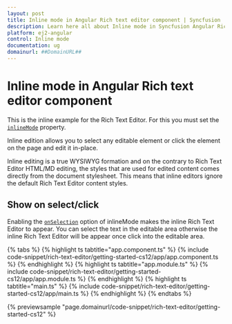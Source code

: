 ```yaml
---
layout: post
title: Inline mode in Angular Rich text editor component | Syncfusion
description: Learn here all about Inline mode in Syncfusion Angular Rich text editor component of Syncfusion Essential JS 2 and more.
platform: ej2-angular
control: Inline mode 
documentation: ug
domainurl: ##DomainURL##
---
```


# Inline mode in Angular Rich text editor component

This is the inline example for the Rich Text Editor. For this you must set the [`inlineMode`](https://ej2.syncfusion.com/angular/documentation/api/rich-text-editor/#inlinemode) property.

Inline edition allows you to select any editable element or click the element on the page and edit it in-place.

Inline editing is a true WYSIWYG formation and on the contrary to Rich Text Editor HTML/MD editing, the styles that are used for edited content comes directly from the document stylesheet. This means that inline editors ignore the default Rich Text Editor content styles.

## Show on select/click

Enabling the [`onSelection`](https://ej2.syncfusion.com/angular/documentation/api/rich-text-editor/inlineMode/#onselection) option of inlineMode makes the inline Rich Text Editor to appear.  You can select the text in the editable area otherwise the inline Rich Text Editor will be appear once click into the editable area.

{% tabs %}
{% highlight ts tabtitle="app.component.ts" %}
{% include code-snippet/rich-text-editor/getting-started-cs12/app/app.component.ts %}
{% endhighlight %}
{% highlight ts tabtitle="app.module.ts" %}
{% include code-snippet/rich-text-editor/getting-started-cs12/app/app.module.ts %}
{% endhighlight %}
{% highlight ts tabtitle="main.ts" %}
{% include code-snippet/rich-text-editor/getting-started-cs12/app/main.ts %}
{% endhighlight %}
{% endtabs %}
  
{% previewsample "page.domainurl/code-snippet/rich-text-editor/getting-started-cs12" %}